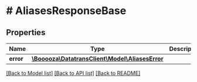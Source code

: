 # # AliasesResponseBase

## Properties

Name | Type | Description | Notes
------------ | ------------- | ------------- | -------------
**error** | [**\Booooza\DatatransClient\Model\AliasesError**](AliasesError.md) |  | [optional]

[[Back to Model list]](../../README.md#models) [[Back to API list]](../../README.md#endpoints) [[Back to README]](../../README.md)
